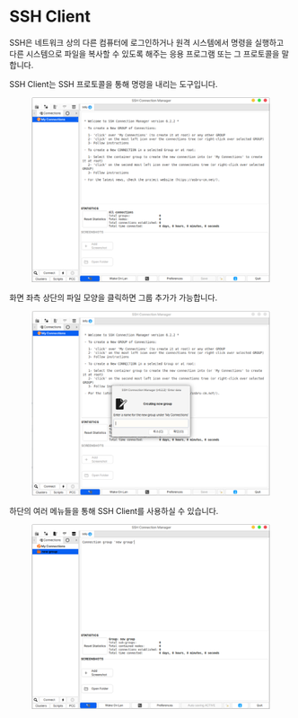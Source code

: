 # SSH Client

SSH은 네트워크 상의 다른 컴퓨터에 로그인하거나 원격 시스템에서 명령을 실행하고 다른 시스템으로 파일을 복사할 수 있도록 해주는 응용 프로그램 또는 그 프로토콜을 말합니다.&#x20;

SSH Client는 SSH 프로토콜을 통해 명령을 내리는 도구입니다.&#x20;

<figure><img src="../../.gitbook/assets/스크린샷, 2022-11-17 18-36-11.png" alt=""><figcaption></figcaption></figure>

화면 좌측 상단의 파일 모양을 클릭하면 그룹 추가가 가능합니다.&#x20;

<figure><img src="../../.gitbook/assets/스크린샷, 2022-11-17 18-36-23.png" alt=""><figcaption></figcaption></figure>

하단의 여러 메뉴들을 통해 SSH Client를 사용하실 수 있습니다.&#x20;

<figure><img src="../../.gitbook/assets/스크린샷, 2022-11-17 18-37-41.png" alt=""><figcaption></figcaption></figure>
